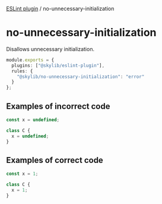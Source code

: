 [ESLint plugin](index.md) / no-unnecessary-initialization

# no-unnecessary-initialization

Disallows unnecessary initialization.

```ts
module.exports = {
  plugins: ["@skylib/eslint-plugin"],
  rules: {
    "@skylib/no-unnecessary-initialization": "error"
  }
};
```

## Examples of incorrect code

```ts
const x = undefined;

class C {
  x = undefined;
}
```

## Examples of correct code

```ts
const x = 1;

class C {
  x = 1;
}
```